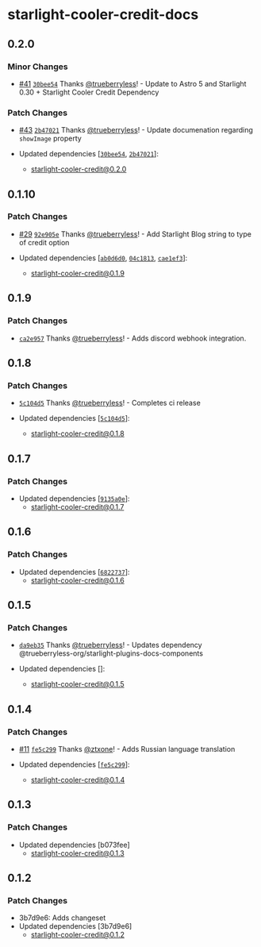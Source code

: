 # starlight-cooler-credit-docs

## 0.2.0

### Minor Changes

- [#41](https://github.com/trueberryless-org/starlight-cooler-credit/pull/41) [`30bee54`](https://github.com/trueberryless-org/starlight-cooler-credit/commit/30bee54b86c1c8ccd30413e3d8c4b53a6af0e370) Thanks [@trueberryless](https://github.com/trueberryless)! - Update to Astro 5 and Starlight 0.30 + Starlight Cooler Credit Dependency

### Patch Changes

- [#43](https://github.com/trueberryless-org/starlight-cooler-credit/pull/43) [`2b47021`](https://github.com/trueberryless-org/starlight-cooler-credit/commit/2b47021d50251b18592a692240066e0d4cf3418e) Thanks [@trueberryless](https://github.com/trueberryless)! - Update documenation regarding `showImage` property

- Updated dependencies [[`30bee54`](https://github.com/trueberryless-org/starlight-cooler-credit/commit/30bee54b86c1c8ccd30413e3d8c4b53a6af0e370), [`2b47021`](https://github.com/trueberryless-org/starlight-cooler-credit/commit/2b47021d50251b18592a692240066e0d4cf3418e)]:
  - starlight-cooler-credit@0.2.0

## 0.1.10

### Patch Changes

- [#29](https://github.com/trueberryless-org/starlight-cooler-credit/pull/29) [`92e905e`](https://github.com/trueberryless-org/starlight-cooler-credit/commit/92e905e1005beb67e282227768856b39d3d912b9) Thanks [@trueberryless](https://github.com/trueberryless)! - Add Starlight Blog string to type of credit option

- Updated dependencies [[`ab0d6d0`](https://github.com/trueberryless-org/starlight-cooler-credit/commit/ab0d6d02f2e8dca47620b19924bdd8f1909540c9), [`04c1813`](https://github.com/trueberryless-org/starlight-cooler-credit/commit/04c181327f6a676fe63422724f92498a2690bfc5), [`cae1ef3`](https://github.com/trueberryless-org/starlight-cooler-credit/commit/cae1ef353f0d8cf3d63ccbfd08f7ebcece1abc19)]:
  - starlight-cooler-credit@0.1.9

## 0.1.9

### Patch Changes

- [`ca2e957`](https://github.com/trueberryless-org/starlight-cooler-credit/commit/ca2e9575fd7e7cc7e346d0949ba373e9b8fed4ff) Thanks [@trueberryless](https://github.com/trueberryless)! - Adds discord webhook integration.

## 0.1.8

### Patch Changes

- [`5c104d5`](https://github.com/trueberryless-org/starlight-cooler-credit/commit/5c104d5b14b13966290122df58a8a752e98997d4) Thanks [@trueberryless](https://github.com/trueberryless)! - Completes ci release

- Updated dependencies [[`5c104d5`](https://github.com/trueberryless-org/starlight-cooler-credit/commit/5c104d5b14b13966290122df58a8a752e98997d4)]:
  - starlight-cooler-credit@0.1.8

## 0.1.7

### Patch Changes

- Updated dependencies [[`9135a0e`](https://github.com/trueberryless-org/starlight-cooler-credit/commit/9135a0e4db720ddbe8f77b564d5f2754e382e844)]:
  - starlight-cooler-credit@0.1.7

## 0.1.6

### Patch Changes

- Updated dependencies [[`6822737`](https://github.com/trueberryless-org/starlight-cooler-credit/commit/6822737ce5a66924a967e5fecc8041a60b2c164b)]:
  - starlight-cooler-credit@0.1.6

## 0.1.5

### Patch Changes

- [`da9eb35`](https://github.com/trueberryless-org/starlight-cooler-credit/commit/da9eb359c1187597a00e43959ed7f81ecb73f130) Thanks [@trueberryless](https://github.com/trueberryless)! - Updates dependency @trueberryless-org/starlight-plugins-docs-components

- Updated dependencies []:
  - starlight-cooler-credit@0.1.5

## 0.1.4

### Patch Changes

- [#11](https://github.com/trueberryless-org/starlight-cooler-credit/pull/11) [`fe5c299`](https://github.com/trueberryless-org/starlight-cooler-credit/commit/fe5c29942aec69c3beb91ab613c83f6d810fc03f) Thanks [@ztxone](https://github.com/ztxone)! - Adds Russian language translation

- Updated dependencies [[`fe5c299`](https://github.com/trueberryless-org/starlight-cooler-credit/commit/fe5c29942aec69c3beb91ab613c83f6d810fc03f)]:
  - starlight-cooler-credit@0.1.4

## 0.1.3

### Patch Changes

- Updated dependencies [b073fee]
  - starlight-cooler-credit@0.1.3

## 0.1.2

### Patch Changes

- 3b7d9e6: Adds changeset
- Updated dependencies [3b7d9e6]
  - starlight-cooler-credit@0.1.2
